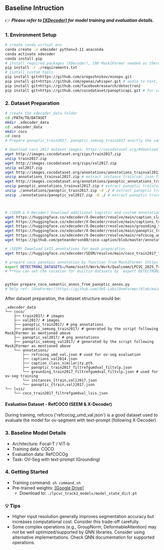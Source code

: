 
## Baseline Intruction
:point_right: ***Please refer to [[XDecoder]](https://github.com/microsoft/X-Decoder) for model training and evaluation details.***

### 1. Environment Setup
```sh
# create conda virtual env
conda create -n xdecoder python=3.11 anaconda
conda activate xdecoder
conda install pip
# install required packages (XDecoder), [NO Mask2Former needed as there is no deformableAttention in the baseline model. ignored libs: mpi4py # difficult to install due to conflicts of versions ]
pip install -r ./requirements.txt
# isntall custom tools
pip install git+https://github.com/arogozhnikov/einops.git
pip install git+https://github.com/openai/whisper.git # audio to text, [NOT needed for LPCVC 2025 Track2]
pip install git+https://github.com/facebookresearch/detectron2
pip install git+https://github.com/cocodataset/panopticapi.git # for coco dataset preparation
```

### 2. Dataset Preparation
```sh
# create the xdecoder_data folder
cd /PATH/TO/DATASET
mkdir .xdecoder_data
cd .xdecoder_data
mkdir coco
cd coco
# Prepare panoptic_train2017, panoptic_semseg_train2017 exactly the same as [Mask2Fomer](https://github.com/facebookresearch/Mask2Former/tree/main/datasets)

# download coco 2017 dataset images: https://cocodataset.org/#download
wget http://images.cocodataset.org/zips/train2017.zip
unzip train2017.zip
wget http://images.cocodataset.org/zips/val2017.zip
unzip val2017.zip
wget http://images.cocodataset.org/annotations/annotations_trainval2017.zip
unzip annotations_trainval2017.zip # extract instance train/val json files to ./annotations
wget http://images.cocodataset.org/annotations/panoptic_annotations_trainval2017.zip
unzip panoptic_annotations_trainval2017.zip # extract panoptic train/val json files to ./annotations 
unzip ./annotations/panoptic_train2017.zip -d ./ # extract panoptic train/val png annotations to ./panoptic_train2017
unzip ./annotations/panoptic_val2017.zip -d ./ # extract panoptic train/val png annotations to ./panoptic_val2017



# (SEEM & X-Decoder) Download additional logistic and custom annotation files to .xdecoder_data/coco/annotations
wget https://huggingface.co/xdecoder/X-Decoder/resolve/main/caption_class_similarity.pth -P ./annotations/
wget https://huggingface.co/xdecoder/X-Decoder/resolve/main/captions_train2017_filtrefgumdval_filtvlp.json -P ./annotations/
wget https://huggingface.co/xdecoder/X-Decoder/resolve/main/grounding_train2017_filtrefgumdval_filtvlp.json -P ./annotations/
wget https://huggingface.co/xdecoder/X-Decoder/resolve/main/panoptic_train2017_filtrefgumdval_filtvlp.json -P ./annotations/
wget https://huggingface.co/xdecoder/X-Decoder/resolve/main/refcocog_umd_val.json
wget https://github.com/peteanderson80/coco-caption/blob/master/annotations/captions_val2014.json -P ./annotations/

# (SEEM) Download LVIS annotations for mask preparation
wget https://huggingface.co/xdecoder/SEEM/resolve/main/coco_train2017_filtrefgumdval_lvis.json -P ./annotations/

# prepare coco panotpic annotation by function from Mask2Former [https://github.com/facebookresearch/Mask2Former/blob/main/datasets/prepare_coco_semantic_annos_from_panoptic_annos.py]
export DETECTRON2_DATASETS=/home/scott/Work/Work/Qualcomm/LPCVC_2025_Track2_OVSeg/xdecoder_data # /path/to/datasets/root
# **You can set the location for builtin datasets by `export DETECTRON2_DATASETS=/path/to/datasets`. If left unset, the default is ./datasets relative to your current working directory.**


python prepare_coco_semantic_annos_from_panoptic_annos.py 
# help ref: [OneFormer](https://github.com/SHI-Labs/OneFormer/blob/main/datasets/README.md)
```


After dataset preparation, the dataset structure would be:
```
.xdecoder_data
└── coco/
    ├── train2017/ # images
    ├── val2017/ # images
    ├── panoptic_train2017/ # png annotations
    ├── panoptic_semseg_train2017/ # generated by the script following Mask2Former as mentioned above
    ├── panoptic_val2017/ # png annotations
    ├── panoptic_semseg_val2017/ # generated by the script following Mask2Former as mentioned above
    └── annotations/
        ├── refcocog_umd_val.json # used for ov-seg evaluation
        ├── captions_val2014.json
        ├── caption_class_similarity.pth
        ├── panoptic_train2017_filtrefgumdval_filtvlp.json
        └── grounding_train2017_filtrefgumdval_filtvlp.json # used for ov-seg training
        └── instances_{train,val}2017.json
        └── panoptic_{train,val}2017.json
└── lvis/
    └── coco_train2017_filtrefgumdval_lvis.json
```

#### Evaluation Dataset - RefCOCO (SEEM & X-Decoder)
During training, refcoco ('refcocog_umd_val.json') is a good dataset used to evaluate the model for ov-segment with text-prompt (following X-Decoder)


### 3. Baseline Model Details
- Architecture: Focal-T / ViT-b
- Training data: COCO
- Evaluation data: RefCOCOg
- Task: OV-Seg with text-prompt (Grounding)

### 4. Getting Started
- Training command: `sh command.sh`
- Pre-trained weights: [[Google Drive]](https://drive.google.com/file/d/1pk1HVDvQuGEyGwB4fP6y35mLWqY5xqOq/view?usp=drive_link)
  - Download to: `./lpcvc_track2_models/model_state_dict.pt`

### :bulb: Tips
- Higher input resolution generally improves segmentation accuracy but increases computational cost. Consider this trade-off carefully.
- Some complex operations (e.g., GroupNorm, DeformableAttention) may not be well optimized/supported by QNN libraries. Consider using alternative implementations. Check QNN documentation for supported operations.
